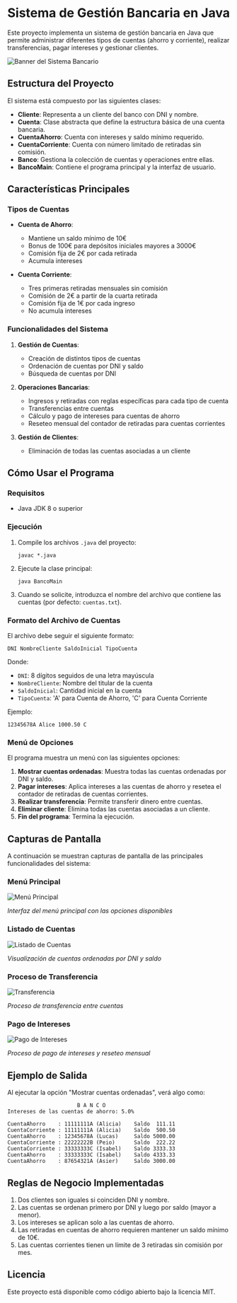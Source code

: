 # Sistema de Gestión Bancaria en Java

Este proyecto implementa un sistema de gestión bancaria en Java que permite administrar diferentes tipos de cuentas (ahorro y corriente), realizar transferencias, pagar intereses y gestionar clientes.

![Banner del Sistema Bancario](screenshots/banner.png)

## Estructura del Proyecto

El sistema está compuesto por las siguientes clases:

- **Cliente**: Representa a un cliente del banco con DNI y nombre.
- **Cuenta**: Clase abstracta que define la estructura básica de una cuenta bancaria.
- **CuentaAhorro**: Cuenta con intereses y saldo mínimo requerido.
- **CuentaCorriente**: Cuenta con número limitado de retiradas sin comisión.
- **Banco**: Gestiona la colección de cuentas y operaciones entre ellas.
- **BancoMain**: Contiene el programa principal y la interfaz de usuario.

## Características Principales

### Tipos de Cuentas

- **Cuenta de Ahorro**:
  - Mantiene un saldo mínimo de 10€
  - Bonus de 100€ para depósitos iniciales mayores a 3000€
  - Comisión fija de 2€ por cada retirada
  - Acumula intereses

- **Cuenta Corriente**:
  - Tres primeras retiradas mensuales sin comisión
  - Comisión de 2€ a partir de la cuarta retirada
  - Comisión fija de 1€ por cada ingreso
  - No acumula intereses

### Funcionalidades del Sistema

1. **Gestión de Cuentas**:
   - Creación de distintos tipos de cuentas
   - Ordenación de cuentas por DNI y saldo
   - Búsqueda de cuentas por DNI

2. **Operaciones Bancarias**:
   - Ingresos y retiradas con reglas específicas para cada tipo de cuenta
   - Transferencias entre cuentas
   - Cálculo y pago de intereses para cuentas de ahorro
   - Reseteo mensual del contador de retiradas para cuentas corrientes

3. **Gestión de Clientes**:
   - Eliminación de todas las cuentas asociadas a un cliente

## Cómo Usar el Programa

### Requisitos
- Java JDK 8 o superior

### Ejecución
1. Compile los archivos `.java` del proyecto:
   ```
   javac *.java
   ```

2. Ejecute la clase principal:
   ```
   java BancoMain
   ```

3. Cuando se solicite, introduzca el nombre del archivo que contiene las cuentas (por defecto: `cuentas.txt`).

### Formato del Archivo de Cuentas
El archivo debe seguir el siguiente formato:
```
DNI NombreCliente SaldoInicial TipoCuenta
```
Donde:
- `DNI`: 8 dígitos seguidos de una letra mayúscula
- `NombreCliente`: Nombre del titular de la cuenta
- `SaldoInicial`: Cantidad inicial en la cuenta
- `TipoCuenta`: 'A' para Cuenta de Ahorro, 'C' para Cuenta Corriente

Ejemplo:
```
12345678A Alice 1000.50 C
```

### Menú de Opciones
El programa muestra un menú con las siguientes opciones:
1. **Mostrar cuentas ordenadas**: Muestra todas las cuentas ordenadas por DNI y saldo.
2. **Pagar intereses**: Aplica intereses a las cuentas de ahorro y resetea el contador de retiradas de cuentas corrientes.
3. **Realizar transferencia**: Permite transferir dinero entre cuentas.
4. **Eliminar cliente**: Elimina todas las cuentas asociadas a un cliente.
0. **Fin del programa**: Termina la ejecución.

## Capturas de Pantalla

A continuación se muestran capturas de pantalla de las principales funcionalidades del sistema:

### Menú Principal
![Menú Principal](screenshots/menu_principal.png)

*Interfaz del menú principal con las opciones disponibles*

### Listado de Cuentas
![Listado de Cuentas](screenshots/listado_cuentas.png)

*Visualización de cuentas ordenadas por DNI y saldo*

### Proceso de Transferencia
![Transferencia](screenshots/transferencia.png)

*Proceso de transferencia entre cuentas*

### Pago de Intereses
![Pago de Intereses](screenshots/intereses.png)

*Proceso de pago de intereses y reseteo mensual*

## Ejemplo de Salida

Al ejecutar la opción "Mostrar cuentas ordenadas", verá algo como:

```
                      B A N C O
Intereses de las cuentas de ahorro: 5.0% 

CuentaAhorro    : 11111111A (Alicia)    Saldo  111.11
CuentaCorriente : 11111111A (Alicia)    Saldo  500.50
CuentaAhorro    : 12345678A (Lucas)     Saldo 5000.00
CuentaCorriente : 22222222B (Peio)      Saldo  222.22
CuentaCorriente : 33333333C (Isabel)    Saldo 3333.33
CuentaAhorro    : 33333333C (Isabel)    Saldo 4333.33
CuentaAhorro    : 87654321A (Asier)     Saldo 3000.00
```

## Reglas de Negocio Implementadas

1. Dos clientes son iguales si coinciden DNI y nombre.
2. Las cuentas se ordenan primero por DNI y luego por saldo (mayor a menor).
3. Los intereses se aplican solo a las cuentas de ahorro.
4. Las retiradas en cuentas de ahorro requieren mantener un saldo mínimo de 10€.
5. Las cuentas corrientes tienen un límite de 3 retiradas sin comisión por mes.
## Licencia
Este proyecto está disponible como código abierto bajo la licencia MIT.
